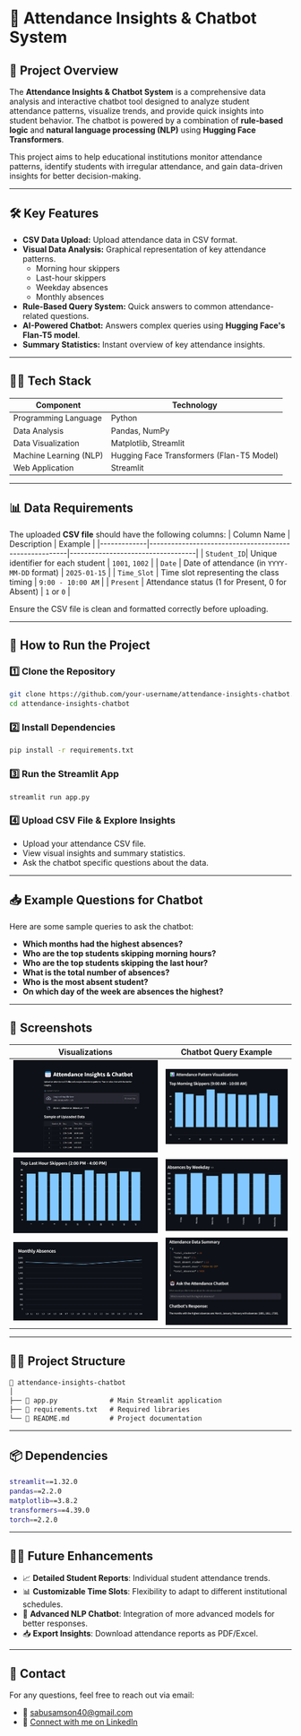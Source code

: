 # 📅 **Attendance Insights & Chatbot System**

## 📄 **Project Overview**
The **Attendance Insights & Chatbot System** is a comprehensive data analysis and interactive chatbot tool designed to analyze student attendance patterns, visualize trends, and provide quick insights into student behavior. The chatbot is powered by a combination of **rule-based logic** and **natural language processing (NLP)** using **Hugging Face Transformers**.

This project aims to help educational institutions monitor attendance patterns, identify students with irregular attendance, and gain data-driven insights for better decision-making.

---

## 🛠️ **Key Features**
- **CSV Data Upload:** Upload attendance data in CSV format.
- **Visual Data Analysis:** Graphical representation of key attendance patterns.
  - Morning hour skippers
  - Last-hour skippers
  - Weekday absences
  - Monthly absences
- **Rule-Based Query System:** Quick answers to common attendance-related questions.
- **AI-Powered Chatbot:** Answers complex queries using **Hugging Face's Flan-T5 model**.
- **Summary Statistics:** Instant overview of key attendance insights.

---

## 🧑‍💻 **Tech Stack**
| Component              | Technology                                                                 |
|------------------------|----------------------------------------------------------------------------|
| Programming Language    | Python                                                                    |
| Data Analysis           | Pandas, NumPy                                                             |
| Data Visualization      | Matplotlib, Streamlit                                                     |
| Machine Learning (NLP)  | Hugging Face Transformers (Flan-T5 Model)                                 |
| Web Application         | Streamlit                                                                 |

---

## 📊 **Data Requirements**
The uploaded **CSV file** should have the following columns:
| Column Name | Description                                           | Example                          |
|-------------|-------------------------------------------------------|-----------------------------------|
| `Student_ID`| Unique identifier for each student                    | `1001`, `1002`                   |
| `Date`      | Date of attendance (in `YYYY-MM-DD` format)           | `2025-01-15`                     |
| `Time_Slot` | Time slot representing the class timing               | `9:00 - 10:00 AM`                |
| `Present`   | Attendance status (1 for Present, 0 for Absent)       | `1` or `0`                       |

Ensure the CSV file is clean and formatted correctly before uploading.

---

## 🚀 **How to Run the Project**
### 1️⃣ **Clone the Repository**
```bash
git clone https://github.com/your-username/attendance-insights-chatbot.git
cd attendance-insights-chatbot
```

### 2️⃣ **Install Dependencies**
```bash
pip install -r requirements.txt
```

### 3️⃣ **Run the Streamlit App**
```bash
streamlit run app.py
```

### 4️⃣ **Upload CSV File & Explore Insights**
- Upload your attendance CSV file.
- View visual insights and summary statistics.
- Ask the chatbot specific questions about the data.

---

## 📥 **Example Questions for Chatbot**
Here are some sample queries to ask the chatbot:
- **Which months had the highest absences?**
- **Who are the top students skipping morning hours?**
- **Who are the top students skipping the last hour?**
- **What is the total number of absences?**
- **Who is the most absent student?**
- **On which day of the week are absences the highest?**

---

## 📸 Screenshots

| Visualizations                                      | Chatbot Query Example                                  |
|-----------------------------------------------------|--------------------------------------------------------|
| ![Visualization 1](images/Screenshot%202025-02-18%20120020.png) | ![Visualization 2](images/Screenshot%202025-02-18%20120034.png) |
| ![Visualization 3](images/Screenshot%202025-02-18%20120042.png) | ![Visualization 4](images/Screenshot%202025-02-18%20120051.png) |
| ![Visualization 5](images/Screenshot%202025-02-18%20120102.png) | ![Chatbot Query](images/Screenshot%202025-02-18%20120113.png) |


---

## 🧑‍💻 **Project Structure**
```
📁 attendance-insights-chatbot
│
├── 📄 app.py             # Main Streamlit application
├── 📄 requirements.txt   # Required libraries
└── 📄 README.md          # Project documentation
```

---

## 📦 **Dependencies**
```bash
streamlit==1.32.0
pandas==2.2.0
matplotlib==3.8.2
transformers==4.39.0
torch==2.2.0
```

---

## 🧑‍💼 **Future Enhancements**
- 📈 **Detailed Student Reports**: Individual student attendance trends.
- 📊 **Customizable Time Slots**: Flexibility to adapt to different institutional schedules.
- 🤖 **Advanced NLP Chatbot**: Integration of more advanced models for better responses.
- 📥 **Export Insights**: Download attendance reports as PDF/Excel.

---

## 📧 **Contact**
For any questions, feel free to reach out via email:
- 📧 sabusamson40@gmail.com
- 🔗 [Connect with me on LinkedIn](https://www.linkedin.com/in/samson-sabu-8aab0a22b)

